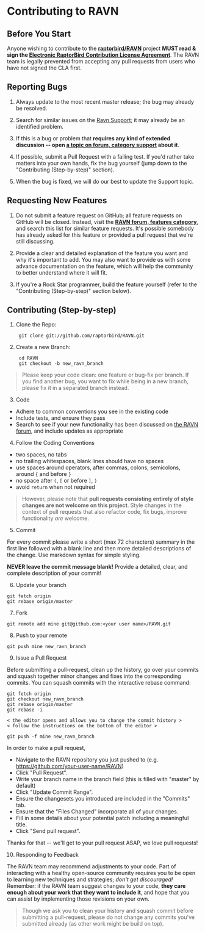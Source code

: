 # Contributing to RAVN

## Before You Start

Anyone wishing to contribute to the **[raptorbird/RAVN](https://github.com/raptorbird/RAVN)** project **MUST read & sign the [Electronic RaptorBird Contribution License Agreement](https://goravn.com/cla)**. The RAVN team is legally prevented from accepting any pull requests from users who have not signed the CLA first.

## Reporting Bugs

1. Always update to the most recent master release; the bug may already be resolved.

2. Search for similar issues on the [Ravn Support][s]; it may already be an identified problem.

4. If this is a bug or problem that **requires any kind of extended discussion -- open [a topic on forum, category support][s] about it**.

5. If possible, submit a Pull Request with a failing test. If you'd rather take matters into your own hands, fix the bug yourself (jump down to the "Contributing (Step-by-step)" section).

6. When the bug is fixed, we will do our best to update the Support topic.

## Requesting New Features

1. Do not submit a feature request on GitHub; all feature requests on GitHub will be closed. Instead, visit the **[RAVN forum, features category](https://forum.goravn.com/c/features)**, and search this list for similar feature requests. It's possible somebody has already asked for this feature or provided a pull request that we're still discussing.

2. Provide a clear and detailed explanation of the feature you want and why it's important to add. You may also want to provide us with some advance documentation on the feature, which will help the community to better understand where it will fit.

3. If you're a Rock Star programmer, build the feature yourself (refer to the "Contributing (Step-by-step)" section below).

## Contributing (Step-by-step)

1. Clone the Repo:

        git clone git://github.com/raptorbird/RAVN.git

2. Create a new Branch:

        cd RAVN
        git checkout -b new_ravn_branch

 > Please keep your code clean: one feature or bug-fix per branch. If you find another bug, you want to fix while being in a new branch, please fix it in a separated branch instead.

3. Code
  * Adhere to common conventions you see in the existing code
  * Include tests, and ensure they pass
  * Search to see if your new functionality has been discussed on [the RAVN forum](https://forum.goravn.com/c/features), and include updates as appropriate

4. Follow the Coding Conventions
  * two spaces, no tabs
  * no trailing whitespaces, blank lines should have no spaces
  * use spaces around operators, after commas, colons, semicolons, around `{` and before `}`
  * no space after `(`, `[` or before `]`, `)`
  * avoid `return` when not required

  > However, please note that **pull requests consisting entirely of style changes are not welcome on this project**. Style changes in the context of pull requests that also refactor code, fix bugs, improve functionality *are* welcome.

5. Commit

  For every commit please write a short (max 72 characters) summary in the first line followed with a blank line and then more detailed descriptions of the change. Use markdown syntax for simple styling.

  **NEVER leave the commit message blank!** Provide a detailed, clear, and complete description of your commit!


6. Update your branch

  ```
  git fetch origin
  git rebase origin/master
  ```

7. Fork

  ```
  git remote add mine git@github.com:<your user name>/RAVN.git
  ```

8. Push to your remote

  ```
  git push mine new_ravn_branch
  ```

9. Issue a Pull Request

  Before submitting a pull-request, clean up the history, go over your commits and squash together minor changes and fixes into the corresponding commits. You can squash commits with the interactive rebase command:

  ```
  git fetch origin
  git checkout new_ravn_branch
  git rebase origin/master
  git rebase -i

  < the editor opens and allows you to change the commit history >
  < follow the instructions on the bottom of the editor >

  git push -f mine new_ravn_branch
  ```


  In order to make a pull request,
  * Navigate to the RAVN repository you just pushed to (e.g. https://github.com/your-user-name/RAVN)
  * Click "Pull Request".
  * Write your branch name in the branch field (this is filled with "master" by default)
  * Click "Update Commit Range".
  * Ensure the changesets you introduced are included in the "Commits" tab.
  * Ensure that the "Files Changed" incorporate all of your changes.
  * Fill in some details about your potential patch including a meaningful title.
  * Click "Send pull request".

  Thanks for that -- we'll get to your pull request ASAP, we love pull requests!

10. Responding to Feedback

  The RAVN team may recommend adjustments to your code. Part of interacting with a healthy open-source community requires you to be open to learning new techniques and strategies; *don't get discouraged!* Remember: if the RAVN team suggest changes to your code, **they care enough about your work that they want to include it**, and hope that you can assist by implementing those revisions on your own.

  > Though we ask you to clean your history and squash commit before submitting a pull-request, please do not change any commits you've submitted already (as other work might be build on top).



[s]: https://forum.goravn.com/c/support